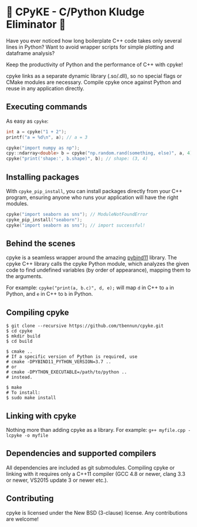 # 📍 CPyKE - C/Python Kludge Eliminator 📍

Have you ever noticed how long boilerplate C++ code takes only several lines 
in Python? Want to avoid wrapper scripts for simple plotting and dataframe 
analysis?

Keep the productivity of Python and the performance of C++ with cpyke!

cpyke links as a separate dynamic library (.so/.dll), so no special flags or 
CMake modules are necessary. Compile cpyke once against Python and reuse in any
application directly.

## Executing commands

As easy as `cpyke`:

```cpp
int a = cpyke("1 + 2");
printf("a = %d\n", a); // a = 3

cpyke("import numpy as np");
cpy::ndarray<double> b = cpyke("np.random.rand(something, else)", a, 4);
cpyke("print('shape:', b.shape)", b); // shape: (3, 4)
```

## Installing packages

With `cpyke_pip_install`, you can install packages directly from your C++ 
program, ensuring anyone who runs your application will have the right modules.

```cpp
cpyke("import seaborn as sns"); // ModuleNotFoundError
cpyke_pip_install("seaborn");
cpyke("import seaborn as sns"); // import successful!
```

## Behind the scenes
cpyke is a seamless wrapper around the amazing [pybind11](https://github.com/pybind/pybind11) library.
The cpyke C++ library calls the cpyke Python module, which analyzes the given 
code to find undefined variables (by order of appearance), mapping them to the arguments.

For example: `cpyke("print(a, b.c)", d, e);` will map `d` in C++ to `a` in Python,
and `e` in C++ to `b` in Python.

## Compiling cpyke
```shell
$ git clone --recursive https://github.com/tbennun/cpyke.git
$ cd cpyke
$ mkdir build
$ cd build

$ cmake .. 
# If a specific version of Python is required, use 
# cmake -DPYBIND11_PYTHON_VERSION=3.7 ..
# or
# cmake -DPYTHON_EXECUTABLE=/path/to/python ..
# instead.

$ make
# To install: 
$ sudo make install
```

## Linking with cpyke
Nothing more than adding cpyke as a library. For example:
`g++ myfile.cpp -lcpyke -o myfile`

## Dependencies and supported compilers
All dependencies are included as git submodules. Compiling cpyke or linking 
with it requires only a C++11 compiler (GCC 4.8 or newer, clang 3.3 or newer, 
VS2015 update 3 or newer etc.).

## Contributing

cpyke is licensed under the New BSD (3-clause) license. 
Any contributions are welcome!
